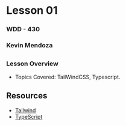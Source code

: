 # Lesson 01 

### WDD - 430
### Kevin Mendoza
## 

### Lesson Overview
- Topics Covered: TailWindCSS, Typescript.


## Resources 

* [Tailwind]( https://tailwindcss.com/docs/installation) 
* [TypeScript](https://www.typescriptlang.org/docs/handbook/typescript-tooling-in-5-minutes.html)
